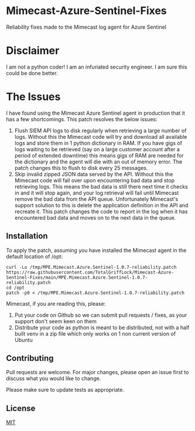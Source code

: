 # Mimecast-Azure-Sentinel-Fixes
Reliability fixes made to the Mimecast log agent for Azure Sentinel

# Disclaimer
I am not a python coder! I am an infuriated security engineer. I am sure this could be done better.

# The Issues

I have found using the Mimecast Azure Sentinel agent in production that it has a few shortcomings. This patch resolves the below issues:

1. Flush SIEM API logs to disk regularly when retrieving a large number of logs. Without this the Mimecast code will try and download all available logs and store them in 1 python dictionary in RAM. If you have gigs of logs waiting to be retrieved (say on a large customer account after a period of extended downtime) this means gigs of RAM are needed for the dictionary and the agent will die with an out of memory error. The patch changes this to flush to disk every 25 messages.
2. Skip invalid zipped JSON data served by the API. Without this the Mimecast code will fall over upon encountering bad data and stop retrieving logs. This means the bad data is still there next time it checks in and it will stop again, and your log retrieval will fail until Mimecast remove the bad data from the API queue. Unfortunately Mimecast's support solution to this is delete the application definition in the API and recreate it. This patch changes the code to report in the log when it has encountered bad data and moves on to the next data in the queue.

## Installation
To apply the patch, assuming you have installed the Mimecast agent in the default location of /opt:

```
curl -Lo /tmp/MPE.Mimecast.Azure.Sentinel-1.0.7-reliability.patch https://raw.githubusercontent.com/TotalGriffLock/Mimecast-Azure-Sentinel-Fixes/main/MPE.Mimecast.Azure.Sentinel-1.0.7-reliability.patch 
cd /opt
patch -p0 < /tmp/MPE.Mimecast.Azure.Sentinel-1.0.7-reliability.patch
```

Mimecast, if you are reading this, please:
1. Put your code on Github so we can submit pull requests / fixes, as your support don't seem keen on them
2. Distribute your code as python is meant to be distributed, not with a half built venv in a zip file which only works on 1 non current version of Ubuntu

## Contributing
Pull requests are welcome. For major changes, please open an issue first to discuss what you would like to change.

Please make sure to update tests as appropriate.

## License
[MIT](https://choosealicense.com/licenses/mit/)
